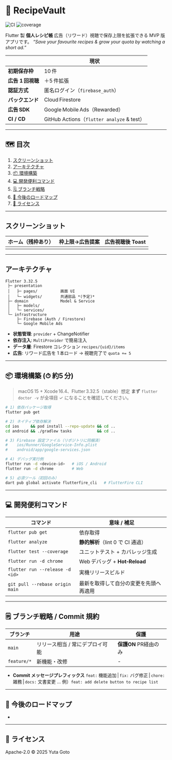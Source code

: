 # 🍳 RecipeVault

![CI](https://github.com/gotty412/RecipeVault/actions/workflows/flutter_ci.yml/badge.svg)
![coverage](https://codecov.io/gh/gotty412/recipevault/branch/main/graph/badge.svg)

&#x20;

&#x20;

&#x20;

Flutter 製 **個人レシピ帳**
広告（リワード）視聴で保存上限を拡張できる MVP 版アプリです。
*“Save your favourite recipes & grow your quota by watching a short ad.”*

|              | 現状                                       |
| ------------ | ---------------------------------------- |
| **初期保存枠**    | 10 件                                     |
| **広告 1 回視聴** | ＋5 件拡張                                   |
| **認証方式**     | 匿名ログイン（`firebase_auth`）                  |
| **バックエンド**   | Cloud Firestore                          |
| **広告 SDK**   | Google Mobile Ads（Rewarded）              |
| **CI / CD**  | GitHub Actions（`flutter analyze` & test） |

---

## 🗺️ 目次

1. [スクリーンショット](#スクリーンショット)
2. [アーキテクチャ](#アーキテクチャ)
3. [📦 環境構築](#-環境構築-約5-分)
4. [💻 開発便利コマンド](#-開発便利コマンド)
5. [🗒️ ブランチ戦略](#️-ブランチ戦略--commit-規約)
6. [📍 今後のロードマップ](#-今後のロードマップ)
7. [🪪 ライセンス](#-ライセンス)

---

## スクリーンショット

| ホーム（残枠あり） | 枠上限→広告提案 | 広告視聴後 Toast |
| --------- | -------- | ----------- |
|           |          |             |

---

## アーキテクチャ

```
Flutter 3.32.5
 ├─ presentation
 │   ├─ pages/          画面 UI
 │   └─ widgets/        共通部品 *(予定)*
 ├─ domain              Model & Service
 │   ├─ models/
 │   └─ services/
 └─ infrastructure
     ├─ Firebase (Auth / Firestore)
     └─ Google Mobile Ads
```

* **状態管理**: `provider` + ChangeNotifier
* **依存注入**: `MultiProvider` で簡易注入
* **データ層**: Firestore コレクション `recipes/{uid}/items`
* **広告**: リワード広告を 1 本ロード → 視聴完了で `quota += 5`

---

## 📦 環境構築 (⏱ 約5 分)

> macOS 15 + Xcode 16.4、Flutter 3.32.5（stable）想定
> **まず** `flutter doctor -v` が全項目 ✓ になることを確認してください。

```bash
# 1) 依存パッケージ取得
flutter pub get

# 2) ネイティブ依存解決
cd ios     && pod install --repo-update && cd ..
cd android && ./gradlew tasks           && cd ..

# 3) Firebase 設定ファイル（リポジトリに同梱済）
#    ios/Runner/GoogleService-Info.plist
#    android/app/google-services.json

# 4) デバッグ実行例
flutter run -d <device‑id>   # iOS / Android
flutter run -d chrome        # Web

# 5) 必須ツール（初回のみ）
dart pub global activate flutterfire_cli   # FlutterFire CLI
```

---

## 💻 開発便利コマンド

| コマンド                            | 意味 / 補足                   |
| ------------------------------- | ------------------------- |
| `flutter pub get`               | 依存取得                      |
| `flutter analyze`               | **静的解析**（lint 0 で CI 通過）  |
| `flutter test --coverage`       | ユニットテスト + カバレッジ生成         |
| `flutter run -d chrome`         | Web デバッグ + **Hot‑Reload** |
| `flutter run --release -d <id>` | 実機リリースビルド                 |
| `git pull --rebase origin main` | 最新を取得して自分の変更を先頭へ再適用       |

---

## 🗒️ ブランチ戦略 / Commit 規約

| ブランチ        | 用途                | 保護              |
| ----------- | ----------------- | --------------- |
| `main`      | リリース相当 / 常にデプロイ可能 | **保護ON** PR経由のみ |
| `feature/*` | 新機能・改修            | -               |

* **Commit メッセージプレフィックス**
  `feat:` 機能追加 | `fix:` バグ修正 | `chore:` 雑務 | `docs:` 文書変更 ...
  例）`feat: add delete button to recipe list`

---

## 📍 今後のロードマップ

*

---

## 🪪 ライセンス

Apache‑2.0
© 2025 Yuta Goto
